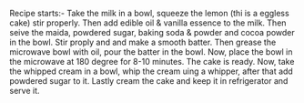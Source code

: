 Recipe starts:-
Take the milk in a bowl, squeeze the lemon (thi is a eggless cake) stir properly.
Then add edible oil & vanilla essence to the milk.
Then seive the maida, powdered sugar, baking soda & powder and cocoa powder in the bowl.
Stir proply and and make a smooth batter.
Then grease the microwave bowl with oil, pour the batter in the bowl.
Now, place the bowl in the microwave at 180 degree for 8-10 minutes.
The cake is ready. 
Now, take the whipped cream in a bowl, whip the cream uing a whipper, after that add powdered sugar to it.
Lastly cream the cake and keep it in refrigerator and serve it. 
